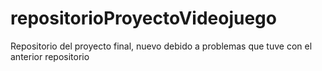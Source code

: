 # repositorioProyectoVideojuego
Repositorio del proyecto final, nuevo debido a problemas que tuve con el anterior repositorio
